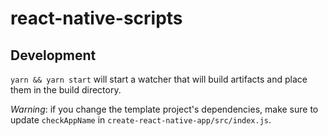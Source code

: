 # react-native-scripts

## Development

`yarn && yarn start` will start a watcher that will build artifacts and place them in the build directory.

*Warning*: if you change the template project's dependencies, make sure to update `checkAppName` in `create-react-native-app/src/index.js`.
